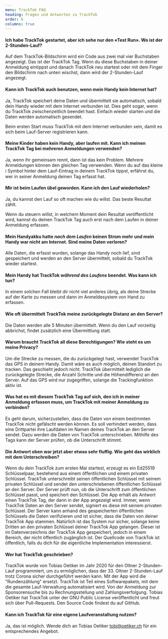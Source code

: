 ```yaml
---
menu: TrackTok FAQ
heading: Fragen und Antworten zu TrackTok
order: 6
columns: true
---
```

#### Ich habe TrackTok gestartet, aber ich sehe nur den «Test Run». Wo ist der 2-Stunden-Lauf?

Auf dem TrackTok-Bildschirm wird ein Code aus zwei mal vier Buchstaben angezeigt. Das ist der TrackTok Tag. Wenn du diese Buchstaben in deiner Anmeldung eintippst und danach TrackTok neu startest oder mit dem Finger den Bildschirm nach unten wischst, dann wird der 2-Stunden-Lauf angezeigt.

#### Kann ich TrackTok auch benutzen, wenn mein Handy kein Internet hat?

Ja, TrackTok speichert deine Daten und übermittelt sie automatisch, sobald dein Handy wieder mit dem Internet verbunden ist. Dies geht sogar, wenn du TrackTok zwischenzeitlich beendet hast. Einfach wieder starten und die Daten werden automatisch gesendet.

Beim ersten Start muss TrackTok mit dem Internet verbunden sein, damit es sich beim Lauf-Server registrieren kann.

#### Meine Kinder haben kein Handy, aber laufen mit. Kann ich meinen TrackTok Tag bei mehreren Anmeldungen verwenden?

Ja, wenn ihr gemeinsam rennt, dann ist das kein Problem.  Mehrere Anmeldungen können den gleichen Tag verwenden. Wenn du auf das kleine ℹ Symbol hinter dem Lauf-Eintrag in deinem TrackTok tippst, erfährst du, wer in seiner Anmeldung deinen Tag erfasst hat.

#### Mir ist beim Laufen übel geworden. Kann ich den Lauf wiederholen?

Ja, du kannst den Lauf so oft machen wie du willst. Das beste Resultat zählt.

Wenn du steuern willst, in welchem Moment dein Resultat veröffentlicht wird, kannst du deinen TrackTok Tag auch erst nach dem Laufen in deiner Anmeldung erfassen.

#### Mein Handyakku hatte <em>nach dem Laufen</em> keinen Strom mehr und mein Handy war nicht am Internet. Sind meine Daten verloren?

Alle Daten, die erfasst wurden, solange das Handy noch lief, sind gespeichert und werden an den Server übermittelt, sobald du TrackTok wieder startest.

#### Mein Handy hat TrackTok <em>während des Laufens</em> beendet. Was kann ich tun?

In einem solchen Fall bleibt dir nicht viel anderes übrig, als deine Strecke auf der Karte zu messen und dann im Anmeldesystem von Hand zu erfassen.

#### Wie oft übermittelt TrackTok meine zurückgelegte Distanz an den Server?

Die Daten werden alle 5 Minuten übermittelt. Wenn du den Lauf vorzeitig abbrichst, findet zusätzlich eine Übermittlung statt.

#### Warum braucht TrackTok all diese Berechtigungen? Wie steht es um meine Privacy?

Um die Strecke zu messen, die du zurückgelegt hast, verwendet TrackTok das GPS in deinem Handy. Damit wäre es auch möglich, deinen Standort zu tracken.  Das geschieht jedoch nicht. TrackTok übermittelt lediglich die zurückgelegte Strecke, die Anzahl Schritte und die Höhendifferenz an den Server. Auf das GPS wird nur zugegriffen, solange die Trackingfunktion aktiv ist.

#### Was hat es mit diesem TrackTok Tag auf sich, den ich in meiner Anmeldung erfassen muss, um TrackTok mit meiner Anmeldung zu verbinden?

Es geht darum, sicherzustellen, dass die Daten von einem bestimmten TrackTok nicht gefälscht werden können. Es soll verhindert werden, dass eine Drittpartei ihre Laufdaten im Namen deines TrackTok an den Server sendet.  Dazu werden die Daten von TrackTok unterschrieben. Mithilfe des Tags kann der Server prüfen, ob die Unterschrift stimmt.

#### Die Antwort oben war jetzt aber etwas sehr fluffig. Wie geht das wirklich mit dem Unterschreiben?

Wenn du dein TrackTok zum ersten Mal startest, erzeugt es ein Ed25519 Schlüsselpaar, bestehend aus einem öffentlichen und einem privaten Schlüssel.  TrackTok unterschreibt seinen öffentlichen Schlüssel mit seinem privaten Schlüssel und sendet den unterschriebenen öffentlichen Schlüssel an den Server. Der Server prüft nun, ob die Unterschrift zum öffentlichen Schlüssel passt, und speichert den Schlüssel. Die App erhält als Antwort einen TrackTok Tag, der dann in der App angezeigt wird. Immer, wenn TrackTok Daten an den Server sendet, signiert es diese mit seinem privaten Schlüssel. Der Server kann anhand des gespeicherten öffentlichen Schlüssels die Daten verifizieren und ist sicher, dass die Daten von deiner TrackTok App stammen. Natürlich ist das System nur sicher, solange keine Dritten an den privaten Schlüssel deiner TrackTok App gelangen. Dieser ist im Datenverzeichnis der TrackTok App gespeichert, jedoch in einem Bereich, der nicht öffentlich zugänglich ist. Der Quellcode von TrackTok ist öffentlich, falls du dich für die eigentliche Implementation interessierst.

#### Wer hat TrackTok geschrieben?

TrackTok wurde von Tobias Oetiker im Jahr 2020 für den Oltner 2-Stunden-Lauf programmiert, um zu ermöglichen, dass der 33. Oltner 2-Stunden-Lauf trotz
Corona sicher durchgeführt werden kann. Mit der App wird die "Rundenzählung" ersetzt. TrackTok ist Teil eines Softwarepakets, mit dem die gesamte Lauf-Verwaltung automatisiert wird. Von der Anmeldung zur Sponsorensuche bis zu Rechnungsstellung und Zahlungsverfolgung. Tobias Oetiker hat TrackTok unter der GNU Public License veröffentlicht und freut sich über Pull-Requests. Den Source Code findest du auf GitHub.

#### Kann ich TrackTok für eine eigene Laufveranstaltung nutzen?

Ja, das ist möglich. Wende dich an Tobias Oetiker <tobi@oetiker.ch> für ein entsprechendes Angebot.
